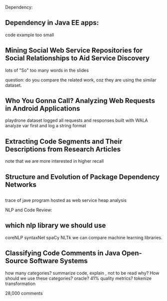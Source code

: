 Dependency:

## Dependency in Java EE apps:
code example too small

## Mining Social Web Service Repositories for Social Relationships to Aid Service Discovery
lots of "So"
too many words in the slides

question: do you compare the related work, coz they are using the similar dataset.

## Who You Gonna Call? Analyzing Web Requests in Android Applications
playdrone dataset
logged all requests and responses
built with WALA
analyze var first and log a string format

## Extracting Code Segments and Their Descriptions from Research Articles
note that we are more interested in higher recall

## Structure and Evolution of Package Dependency Networks

## 
trace of jave program
hosted as web service
heap analysis

NLP and Code Review:
## which nlp library we should use
coreNLP syntaxNet spaCy NLTk
we can compare machine learning libraries.

## Classifying Code Comments in Java Open-Source Software Systems
how many categories?
summarize code, explain , not to be read
why?
How should we use these categories?
oracle?
41% quality metrics?
tokenize transformation

28,000 comments
